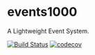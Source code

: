 # events1000
A Lightweight Event System.

[![Build Status](https://travis-ci.org/kerner1000/events1000.svg?branch=master)](https://travis-ci.org/kerner1000/events1000)
[![codecov](https://codecov.io/gh/kerner1000/events/branch/master/graph/badge.svg)](https://codecov.io/gh/kerner1000/events1000)
